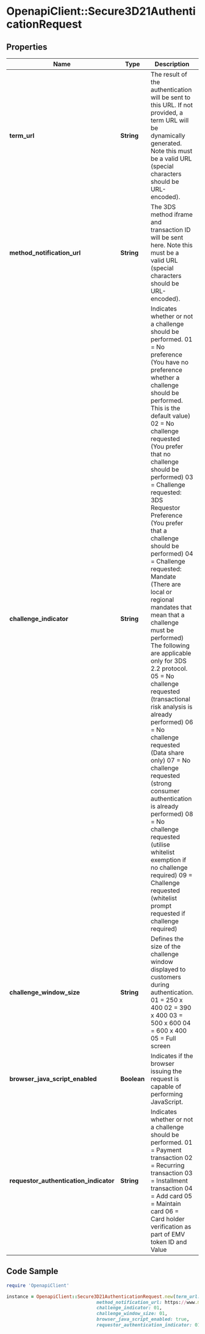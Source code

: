 # OpenapiClient::Secure3D21AuthenticationRequest

## Properties

Name | Type | Description | Notes
------------ | ------------- | ------------- | -------------
**term_url** | **String** | The result of the authentication will be sent to this URL. If not provided, a term URL will be dynamically generated. Note this must be a valid URL (special characters should be URL-encoded). | [optional] 
**method_notification_url** | **String** | The 3DS method iframe and transaction ID will be sent here. Note this must be a valid URL (special characters should be URL-encoded). | [optional] 
**challenge_indicator** | **String** | Indicates whether or not a challenge should be performed. 01 &#x3D; No preference (You have no preference whether a challenge should be performed. This is the default value) 02 &#x3D; No challenge requested (You prefer that no challenge should be performed) 03 &#x3D; Challenge requested: 3DS Requestor Preference (You prefer that a challenge should be performed) 04 &#x3D; Challenge requested: Mandate (There are local or regional mandates that mean that a challenge must be performed) The following are applicable only for 3DS 2.2 protocol. 05 &#x3D; No challenge requested (transactional risk analysis is already performed) 06 &#x3D; No challenge requested (Data share only) 07 &#x3D; No challenge requested (strong consumer authentication is already performed) 08 &#x3D; No challenge requested (utilise whitelist exemption if no challenge required) 09 &#x3D; Challenge requested (whitelist prompt requested if challenge required)  | [optional] [default to &#39;01&#39;]
**challenge_window_size** | **String** | Defines the size of the challenge window displayed to customers during authentication. 01 &#x3D; 250 x 400 02 &#x3D; 390 x 400 03 &#x3D; 500 x 600 04 &#x3D; 600 x 400 05 &#x3D; Full screen  | [optional] 
**browser_java_script_enabled** | **Boolean** | Indicates if the browser issuing the request is capable of performing JavaScript. | [optional] 
**requestor_authentication_indicator** | **String** | Indicates whether or not a challenge should be performed. 01 &#x3D; Payment transaction 02 &#x3D; Recurring transaction 03 &#x3D; Installment transaction 04 &#x3D; Add card 05 &#x3D; Maintain card 06 &#x3D; Card holder verification as part of EMV token ID and Value  | [optional] [default to &#39;01&#39;]

## Code Sample

```ruby
require 'OpenapiClient'

instance = OpenapiClient::Secure3D21AuthenticationRequest.new(term_url: https://www.mywebshop.com/process3dSecure,
                                 method_notification_url: https://www.mywebshop.com/process3dSecureMethodNotification?transactionReferenceNumber&#x3D;ffffffff-ba0b-539f-8000-016b2343ad7e,
                                 challenge_indicator: 01,
                                 challenge_window_size: 01,
                                 browser_java_script_enabled: true,
                                 requestor_authentication_indicator: 01)
```


